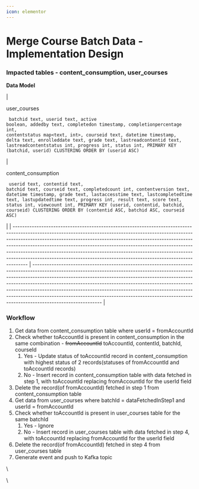 ```yaml
---
icon: elementor
---
```


# Merge Course Batch Data - Implementation Design

### **Impacted tables - content\_consumption, user\_courses** <a href="#mergecoursebatchdata-implementationdesign-impactedtables-content_consumption-user_courses" id="mergecoursebatchdata-implementationdesign-impactedtables-content_consumption-user_courses"></a>

**Data Model**

| <p>user_courses</p><pre><code>    batchid text,
    userid text,
    active boolean,
    addedby text,
    completedon timestamp,
    completionpercentage int,
    contentstatus map&#x3C;text, int>,
    courseid text,
    datetime timestamp,
    delta text,
    enrolleddate text,
    grade text,
    lastreadcontentid text,
    lastreadcontentstatus int,
    progress int,
    status int,
    PRIMARY KEY (batchid, userid)
    CLUSTERING ORDER BY (userid ASC)
</code></pre> | <p>content_consumption</p><pre><code>	userid text,
    contentid text,
    batchid text,
    courseid text,
    completedcount int,
    contentversion text,
    datetime timestamp,
    grade text,
    lastaccesstime text,
    lastcompletedtime text,
    lastupdatedtime text,
    progress int,
    result text,
    score text,
    status int,
    viewcount int,
    PRIMARY KEY (userid, contentid, batchid, courseid)
    CLUSTERING ORDER BY (contentid ASC, batchid ASC, courseid ASC)
</code></pre> |
| ------------------------------------------------------------------------------------------------------------------------------------------------------------------------------------------------------------------------------------------------------------------------------------------------------------------------------------------------------------------------------------------------------------------------------------------------------------------------------------------ | ----------------------------------------------------------------------------------------------------------------------------------------------------------------------------------------------------------------------------------------------------------------------------------------------------------------------------------------------------------------------------------------------------------------------------------------------------------------------------------------------------------------- |

### **Workflow** <a href="#mergecoursebatchdata-implementationdesign-workflow" id="mergecoursebatchdata-implementationdesign-workflow"></a>

1. Get data from content\_consumption table where userId = fromAccountId
2. Check whether toAccountId is present in content\_consumption in the same combination - ~~fromAccountId~~ toAccountId, contentId, batchId, courseId&#x20;
   1. Yes - Update status of toAccountId record in content\_consumption with highest status of 2 records(statuses of fromAccountId and toAccountId records)
   2. No - Insert record in content\_consumption table with data fetched in step 1, with toAccountId replacing fromAccountId for the userId field
3. Delete the record(of fromAccountId) fetched in step 1 from content\_consumption table
4. Get data from user\_courses where batchId = dataFetchedInStep1 and userId = fromAccountId
5. Check whether toAccountId is present in user\_courses table for the same batchId
   1. Yes - Ignore
   2. No - Insert record in user\_courses table with data fetched in step 4, with toAccountId replacing fromAccountId for the userId field
6. Delete the record(of fromAccountId) fetched in step 4 from user\_courses table
7. Generate event and push to Kafka topic

\


\
